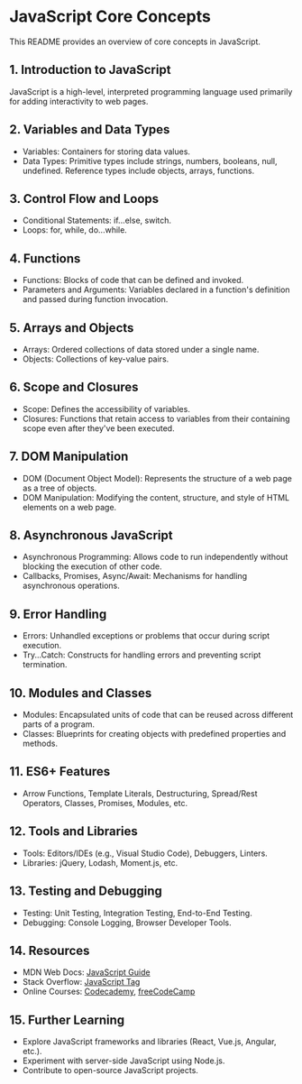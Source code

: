 # JavaScript Core Concepts

This README provides an overview of core concepts in JavaScript.

## 1. Introduction to JavaScript

JavaScript is a high-level, interpreted programming language used primarily for adding interactivity to web pages.

## 2. Variables and Data Types

- Variables: Containers for storing data values.
- Data Types: Primitive types include strings, numbers, booleans, null, undefined. Reference types include objects, arrays, functions.

## 3. Control Flow and Loops

- Conditional Statements: if...else, switch.
- Loops: for, while, do...while.

## 4. Functions

- Functions: Blocks of code that can be defined and invoked.
- Parameters and Arguments: Variables declared in a function's definition and passed during function invocation.

## 5. Arrays and Objects

- Arrays: Ordered collections of data stored under a single name.
- Objects: Collections of key-value pairs.

## 6. Scope and Closures

- Scope: Defines the accessibility of variables.
- Closures: Functions that retain access to variables from their containing scope even after they've been executed.

## 7. DOM Manipulation

- DOM (Document Object Model): Represents the structure of a web page as a tree of objects.
- DOM Manipulation: Modifying the content, structure, and style of HTML elements on a web page.

## 8. Asynchronous JavaScript

- Asynchronous Programming: Allows code to run independently without blocking the execution of other code.
- Callbacks, Promises, Async/Await: Mechanisms for handling asynchronous operations.

## 9. Error Handling

- Errors: Unhandled exceptions or problems that occur during script execution.
- Try...Catch: Constructs for handling errors and preventing script termination.

## 10. Modules and Classes

- Modules: Encapsulated units of code that can be reused across different parts of a program.
- Classes: Blueprints for creating objects with predefined properties and methods.

## 11. ES6+ Features

- Arrow Functions, Template Literals, Destructuring, Spread/Rest Operators, Classes, Promises, Modules, etc.

## 12. Tools and Libraries

- Tools: Editors/IDEs (e.g., Visual Studio Code), Debuggers, Linters.
- Libraries: jQuery, Lodash, Moment.js, etc.

## 13. Testing and Debugging

- Testing: Unit Testing, Integration Testing, End-to-End Testing.
- Debugging: Console Logging, Browser Developer Tools.

## 14. Resources

- MDN Web Docs: [JavaScript Guide](https://developer.mozilla.org/en-US/docs/Web/JavaScript/Guide)
- Stack Overflow: [JavaScript Tag](https://stackoverflow.com/questions/tagged/javascript)
- Online Courses: [Codecademy](https://www.codecademy.com/learn/introduction-to-javascript), [freeCodeCamp](https://www.freecodecamp.org/learn/javascript-algorithms-and-data-structures/basic-javascript/)

## 15. Further Learning

- Explore JavaScript frameworks and libraries (React, Vue.js, Angular, etc.).
- Experiment with server-side JavaScript using Node.js.
- Contribute to open-source JavaScript projects.
